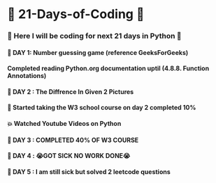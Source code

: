 # 🌟 21-Days-of-Coding 🌟

### 📆 Here I will be coding for next 21 days in Python 📆
#### 💌 DAY 1: Number guessing game (reference GeeksForGeeks) 
####  Completed reading Python.org documentation uptil (4.8.8. Function Annotations)

#### 💌 DAY 2 :  The Diffrence In Given 2 Pictures
#### 🩵 Started taking the W3 school course on day 2 completed 10% 
#### 💥 Watched Youtube Videos on Python

#### 💌 DAY 3 : COMPLETED 40% OF W3 COURSE 

#### 💌 DAY 4 : 😭GOT SICK NO WORK DONE😭

#### 💌 DAY 5 : I am still sick but solved 2 leetcode questions

#### 
